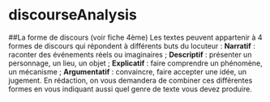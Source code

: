# discourseAnalysis

##La forme de discours (voir fiche 4ème)
Les textes peuvent appartenir à 4 formes de discours qui répondent à différents buts du locuteur :
 **Narratif** : raconter des événements réels ou imaginaires ;
 **Descriptif** : présenter un personnage, un lieu, un objet ;
 **Explicatif** : faire comprendre un phénomène, un mécanisme ;
 **Argumentatif** : convaincre, faire accepter une idée, un jugement.
En rédaction, on vous demandera de combiner ces différentes formes en vous indiquant aussi quel
genre de texte vous devez produire.
